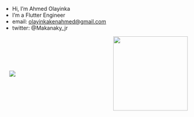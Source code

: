 -  Hi, I’m Ahmed Olayinka
-  I’m a Flutter Engineer
-  email: olayinkakenahmed@gmail.com
-  twitter: @Makanaky_jr


<div style="display: flex; gap: 1rem; align-items: center; justify-content: space-between; margin: 0 1rem;">
  <a href="https://github.com/Makanakyjr/Makanakyjr" width="250px">
    <img src="https://github-readme-stats.vercel.app/api?username=Makanakyjr&count_private=true&show_icons=true&theme=chartreuse-dark">
  </a>
  
  <a href="https://github.com/Allename/github-readme-stats">
    <img src="https://github-readme-stats.vercel.app/api/top-langs/?username=Makanakyjr&theme=chartreuse-dark" height="197px">
  </a>
</div>
<!---
Makanakyjr/Makanakyjr is a ✨ special ✨ repository because its `README.md` (this file) appears on your GitHub profile.
You can click the Preview link to take a look at your changes.
--->
